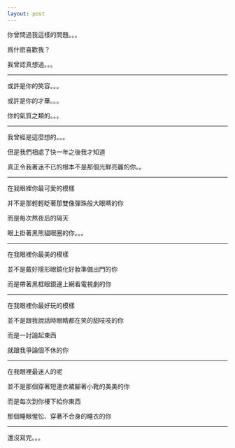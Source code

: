 ```yaml
---
layout: post
---
```

你曾問過我這樣的問題。。。

爲什麽喜歡我？

我曾認真想過。。。

* * *

或許是你的笑容。。。

或許是你的才華。。。

你的氣質之類的。。。

* * *

我曾經是這麼想的。。。

但是我們相處了快一年之後我才知道

真正令我著迷不已的根本不是那個光鮮亮麗的你。。

* * *

在我眼裡你最可愛的模樣

并不是那輕輕眨著那雙像彈珠般大眼睛的你

而是每次熬夜后的隔天

眼上掛著黑熊貓眼圈的你。。。

* * *

在我眼裡你最美的模樣

並不是戴好隱形眼鏡化好妝準備出門的你

而是帶著黑框眼鏡邊上網看電視劇的你

* * *

在我眼裡你最好玩的模樣

並不是跟我說話時眼睛都在笑的甜吱吱的你

而是一討論起東西

就跟我爭論個不休的你

* * *

在我眼裡最迷人的呢

並不是那個穿著短連衣裙腳著小靴的美美的你

而是每次到你樓下給你東西

那個睡眼惺忪、穿著不合身的睡衣的你

* * *

還沒寫完。。。